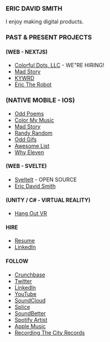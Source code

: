### ERIC DAVID SMITH

<!-- ![Erictherobot's GitHub activity graph](https://activity-graph.herokuapp.com/graph?username=erictherobot&hide_border=true&theme=redical)


[![Erictherobot's GitHub stats](https://github-readme-stats.vercel.app/api?username=erictherobot&show_icons=true&theme=radical_)](https://github.com/anuraghazra/github-readme-stats) 

![Erictherobot's github stats](https://github-readme-stats.vercel.app/api/top-langs/?username=erictherobot&theme=radical_&layout=compact)

<img src="https://github-readme-streak-stats.herokuapp.com/?user=erictherobot"></img> -->

I enjoy making digital products. 

### PAST & PRESENT PROJECTS

#### (WEB - NEXTJS)
- [Colorful Dots, LLC](http://colorfuldots.com) - WE"RE HIRING! 
- [Mad Story](http://madstory.com)
- [KYWRD](http://kywrd.com)
- [Eric The Robot](http://erictherobot.com)

### (NATIVE MOBILE - IOS) 
- [Odd Poems](https://apps.apple.com/us/app/odd-poems/id1419205545)
- [Color My Music](https://apps.apple.com/us/app/color-my-music/id1330987072)
- [Mad Story](https://apps.apple.com/us/app/mad-story/id1433966606)
- [Randy Random](https://apps.apple.com/us/app/randy-random/id1291800782)
- [Odd Gifs](https://apps.apple.com/us/app/odd-gifs/id1422519130)
- [Awesome List](https://apps.apple.com/us/app/awesome-list/id1318781522)
- [Why Eleven](https://apps.apple.com/us/app/whyeleven/id1234009359)

#### (WEB - SVELTE)
- [SvelteIt](http://docs.svelteit.dev) - OPEN SOURCE
- [Eric David Smith](http://ericdavidsmith.com)

#### (UNITY / C# - VIRTUAL REALITY)
- [Hang Out VR](https://sidequestvr.com/app/1391)

#### HIRE
- [Resume](https://colorfuldots.s3.amazonaws.com/eric-david-smith/eric-david-smith-resume-2020.pdf)
- [LinkedIn](https://linkedin.com/in/erictherobot)

#### FOLLOW
- [Crunchbase](https://www.crunchbase.com/person/eric-david-smith)
- [Twitter](https://twitter.com/erictherobot)
- [LinkedIn](https://linkedin.com/in/erictherobot)
- [YouTube](https://www.youtube.com/c/EricDavidSmith?sub_confirmation=1)
- [SoundCloud](https://soundcloud.com/erictherobot)
- [Splice](https://splice.com/erictherobot)
- [SoundBetter](https://soundbetter.com/profiles/16640-eric-david-smith)
- [Spotify Artist](https://open.spotify.com/artist/29ICzY0EqMgWD1icKgrnjh)
- [Apple Music](https://music.apple.com/us/artist/eric-david-smith/1540321498)
- [Recording The City Records](https://recordingthecity.com)
